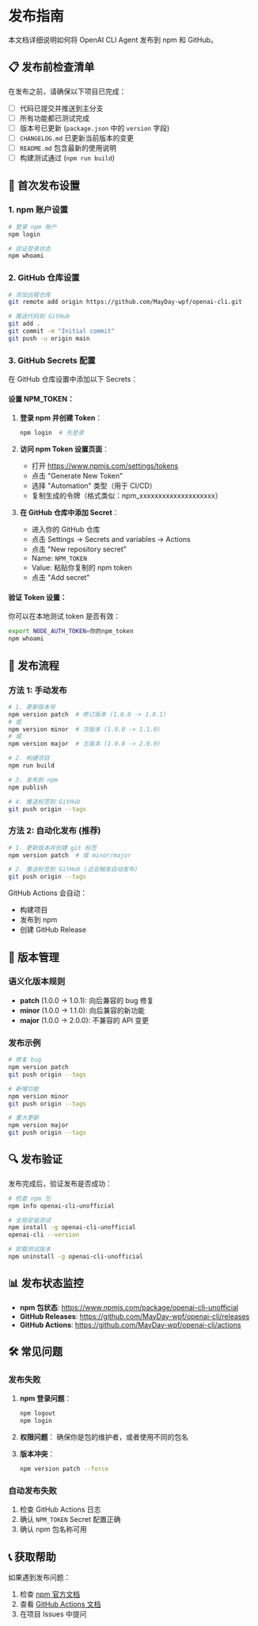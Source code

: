 # 发布指南

本文档详细说明如何将 OpenAI CLI Agent 发布到 npm 和 GitHub。

## 📋 发布前检查清单

在发布之前，请确保以下项目已完成：

- [ ] 代码已提交并推送到主分支
- [ ] 所有功能都已测试完成
- [ ] 版本号已更新 (`package.json` 中的 `version` 字段)
- [ ] `CHANGELOG.md` 已更新当前版本的变更
- [ ] `README.md` 包含最新的使用说明
- [ ] 构建测试通过 (`npm run build`)

## 🔧 首次发布设置

### 1. npm 账户设置

```bash
# 登录 npm 账户
npm login

# 验证登录状态
npm whoami
```

### 2. GitHub 仓库设置

```bash
# 添加远程仓库
git remote add origin https://github.com/MayDay-wpf/openai-cli.git

# 推送代码到 GitHub
git add .
git commit -m "Initial commit"
git push -u origin main
```

### 3. GitHub Secrets 配置

在 GitHub 仓库设置中添加以下 Secrets：

#### 设置 NPM_TOKEN：

1. **登录 npm 并创建 Token**：
   ```bash
   npm login  # 先登录
   ```
   
2. **访问 npm Token 设置页面**：
   - 打开 https://www.npmjs.com/settings/tokens
   - 点击 "Generate New Token"
   - 选择 "Automation" 类型（用于 CI/CD）
   - 复制生成的令牌（格式类似：npm_xxxxxxxxxxxxxxxxxxxx）

3. **在 GitHub 仓库中添加 Secret**：
   - 进入你的 GitHub 仓库
   - 点击 Settings → Secrets and variables → Actions
   - 点击 "New repository secret"
   - Name: `NPM_TOKEN`
   - Value: 粘贴你复制的 npm token
   - 点击 "Add secret"

#### 验证 Token 设置：

你可以在本地测试 token 是否有效：
```bash
export NODE_AUTH_TOKEN=你的npm_token
npm whoami
```

## 🚀 发布流程

### 方法 1: 手动发布

```bash
# 1. 更新版本号
npm version patch  # 修订版本 (1.0.0 -> 1.0.1)
# 或
npm version minor  # 次版本 (1.0.0 -> 1.1.0)
# 或
npm version major  # 主版本 (1.0.0 -> 2.0.0)

# 2. 构建项目
npm run build

# 3. 发布到 npm
npm publish

# 4. 推送标签到 GitHub
git push origin --tags
```

### 方法 2: 自动化发布 (推荐)

```bash
# 1. 更新版本并创建 git 标签
npm version patch  # 或 minor/major

# 2. 推送标签到 GitHub (这会触发自动发布)
git push origin --tags
```

GitHub Actions 会自动：
- 构建项目
- 发布到 npm
- 创建 GitHub Release

## 📝 版本管理

### 语义化版本规则

- **patch** (1.0.0 -> 1.0.1): 向后兼容的 bug 修复
- **minor** (1.0.0 -> 1.1.0): 向后兼容的新功能
- **major** (1.0.0 -> 2.0.0): 不兼容的 API 变更

### 发布示例

```bash
# 修复 bug
npm version patch
git push origin --tags

# 新增功能
npm version minor
git push origin --tags

# 重大更新
npm version major
git push origin --tags
```

## 🔍 发布验证

发布完成后，验证发布是否成功：

```bash
# 检查 npm 包
npm info openai-cli-unofficial

# 全局安装测试
npm install -g openai-cli-unofficial
openai-cli --version

# 卸载测试版本
npm uninstall -g openai-cli-unofficial
```

## 📊 发布状态监控

- **npm 包状态**: https://www.npmjs.com/package/openai-cli-unofficial
- **GitHub Releases**: https://github.com/MayDay-wpf/openai-cli/releases
- **GitHub Actions**: https://github.com/MayDay-wpf/openai-cli/actions

## 🛠️ 常见问题

### 发布失败

1. **npm 登录问题**：
   ```bash
   npm logout
   npm login
   ```

2. **权限问题**：
   确保你是包的维护者，或者使用不同的包名

3. **版本冲突**：
   ```bash
   npm version patch --force
   ```

### 自动发布失败

1. 检查 GitHub Actions 日志
2. 确认 `NPM_TOKEN` Secret 配置正确
3. 确认 npm 包名称可用

## 📞 获取帮助

如果遇到发布问题：

1. 检查 [npm 官方文档](https://docs.npmjs.com/)
2. 查看 [GitHub Actions 文档](https://docs.github.com/en/actions)
3. 在项目 Issues 中提问 